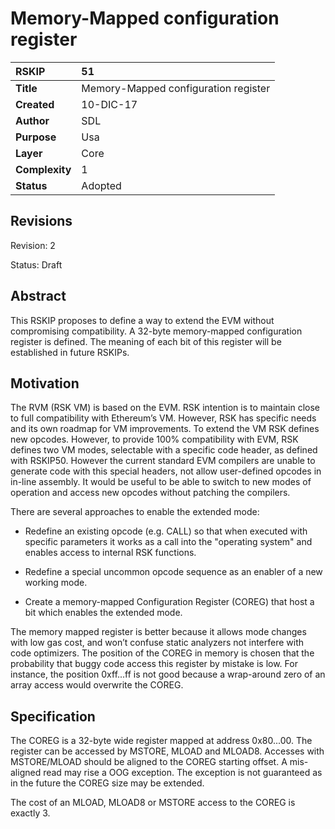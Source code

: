 # Memory-Mapped configuration register

|RSKIP          |51           |
| :------------ |:-------------|
|**Title**      |Memory-Mapped configuration register |
|**Created**    |10-DIC-17 |
|**Author**     |SDL |
|**Purpose**    |Usa |
|**Layer**      |Core |
|**Complexity** |1 |
|**Status**     |Adopted |

## Revisions

Revision: 2

Status: Draft

## Abstract

This RSKIP proposes to define a way to extend the EVM without compromising compatibility. A 32-byte memory-mapped configuration register is defined. The meaning of each bit of this register will be established in future RSKIPs.

## Motivation

The RVM (RSK VM) is based on the EVM. RSK intention is to maintain close to full compatibility with Ethereum’s VM. However, RSK has specific needs and its own roadmap for VM improvements. To extend the VM RSK defines new opcodes. However, to provide 100% compatibility with EVM, RSK defines two VM modes, selectable with a specific code header, as defined with RSKIP50. However the current standard EVM compilers are unable to generate code with this special headers, not allow user-defined opcodes in in-line assembly. It would be useful to be able to switch to new modes of operation and access new opcodes without patching the compilers. 

There are several approaches to enable the extended mode: 

* Redefine an existing opcode (e.g. CALL) so that when executed with specific parameters it works as a call into the "operating system" and enables access to internal RSK functions.

* Redefine a special uncommon opcode sequence as an enabler of a new working mode.

* Create a memory-mapped Configuration Register (COREG) that host a bit which enables the extended mode.

The memory mapped register is better because it allows mode changes with low gas cost, and won’t confuse static analyzers not interfere with code optimizers. The position of the COREG in memory is chosen that the probability that buggy code access this register by mistake is low. For instance, the position 0xff...ff is not good because a wrap-around zero of an array access would overwrite the COREG.

## Specification

The COREG is a 32-byte wide register mapped at address 0x80...00. The register can be accessed by MSTORE, MLOAD and MLOAD8. Accesses with MSTORE/MLOAD should be aligned to the COREG starting offset. A mis-aligned read may rise a OOG exception. The exception is not guaranteed as in the future the COREG size may be extended.

The cost of an MLOAD, MLOAD8 or MSTORE access to the COREG is exactly 3.

